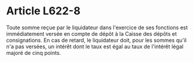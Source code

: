 # Article L622-8

Toute somme reçue par le liquidateur dans l'exercice de ses fonctions est immédiatement versée en compte de dépôt à la Caisse des dépôts et consignations. En cas de retard, le liquidateur doit, pour les sommes qu'il n'a pas versées, un intérêt dont le taux est égal au taux de l'intérêt légal majoré de cinq points.